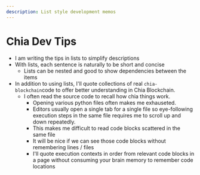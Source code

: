 ```yaml
---
description: List style development memos
---
```


# Chia Dev Tips

* I am writing the tips in lists to simplify descriptions
* With lists,  each sentence is naturally to be short and concise
  * Lists can be nested and good to show dependencies between the items
* In addition to using lists, I'll quote collections of real `chia-blockchain`code to offer better understanding in Chia Blockchain.
  * I often read the source code to recall how chia things work.
    * Opening various python files often makes me exhauseted.
    * Editors usually open a single tab for a single file so eye-following execution steps in the same file requires me to scroll up and down repeatedly.
    * This makes me difficult to read code blocks scattered in the same file
    * It will be nice if we can see those code blocks without remembering lines / files
    * I'll quote execution contexts in order from relevant code blocks in a page without consuming your brain memory to remember code locations
